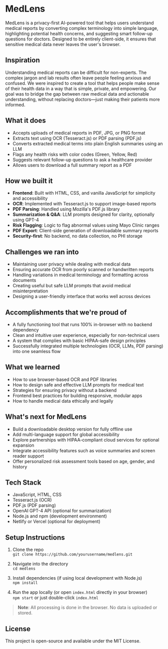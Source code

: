 # MedLens

MedLens is a privacy-first AI-powered tool that helps users understand medical reports by converting complex terminology into simple language, highlighting potential health concerns, and suggesting smart follow-up questions for doctors. Designed to be entirely client-side, it ensures that sensitive medical data never leaves the user's browser.

## Inspiration

Understanding medical reports can be difficult for non-experts. The complex jargon and lab results often leave people feeling anxious and confused. We were inspired to create a tool that helps people make sense of their health data in a way that is simple, private, and empowering. Our goal was to bridge the gap between raw medical data and actionable understanding, without replacing doctors—just making their patients more informed.

## What it does

- Accepts uploads of medical reports in PDF, JPG, or PNG format
- Extracts text using OCR (Tesseract.js) or PDF parsing (PDF.js)
- Converts extracted medical terms into plain English summaries using an LLM
- Flags any health risks with color codes (Green, Yellow, Red)
- Suggests relevant follow-up questions to ask a healthcare provider
- Allows users to download a full summary report as a PDF

## How we built it

- **Frontend**: Built with HTML, CSS, and vanilla JavaScript for simplicity and accessibility
- **OCR**: Implemented with Tesseract.js to support image-based reports
- **PDF Parsing**: Handled using Mozilla's PDF.js library
- **Summarization & Q&A**: LLM prompts designed for clarity, optionally using GPT-4
- **Risk Flagging**: Logic to flag abnormal values using Mayo Clinic ranges
- **PDF Export**: Client-side generation of downloadable summary reports
- **Security-first**: No backend, no data collection, no PHI storage

## Challenges we ran into

- Maintaining user privacy while dealing with medical data
- Ensuring accurate OCR from poorly scanned or handwritten reports
- Handling variations in medical terminology and formatting across documents
- Creating useful but safe LLM prompts that avoid medical misinterpretation
- Designing a user-friendly interface that works well across devices

## Accomplishments that we're proud of

- A fully functioning tool that runs 100% in-browser with no backend dependency
- Clean and intuitive user experience, especially for non-technical users
- A system that complies with basic HIPAA-safe design principles
- Successfully integrated multiple technologies (OCR, LLMs, PDF parsing) into one seamless flow

## What we learned

- How to use browser-based OCR and PDF libraries
- How to design safe and effective LLM prompts for medical text
- Strategies for ensuring privacy without a backend
- Frontend best practices for building responsive, modular apps
- How to handle medical data ethically and legally

## What's next for MedLens

- Build a downloadable desktop version for fully offline use
- Add multi-language support for global accessibility
- Explore partnerships with HIPAA-compliant cloud services for optional expansion
- Integrate accessibility features such as voice summaries and screen reader support
- Offer personalized risk assessment tools based on age, gender, and history

## Tech Stack

- JavaScript, HTML, CSS
- Tesseract.js (OCR)
- PDF.js (PDF parsing)
- OpenAI GPT-4 API (optional for summarization)
- Node.js and npm (development environment)
- Netlify or Vercel (optional for deployment)

## Setup Instructions

1. Clone the repo  
   `git clone https://github.com/yourusername/medlens.git`

2. Navigate into the directory  
   `cd medlens`

3. Install dependencies (if using local development with Node.js)  
   `npm install`

4. Run the app locally (or open `index.html` directly in your browser)  
   `npm start` or just double-click `index.html`

> **Note**: All processing is done in the browser. No data is uploaded or stored.

## License

This project is open-source and available under the MIT License.
